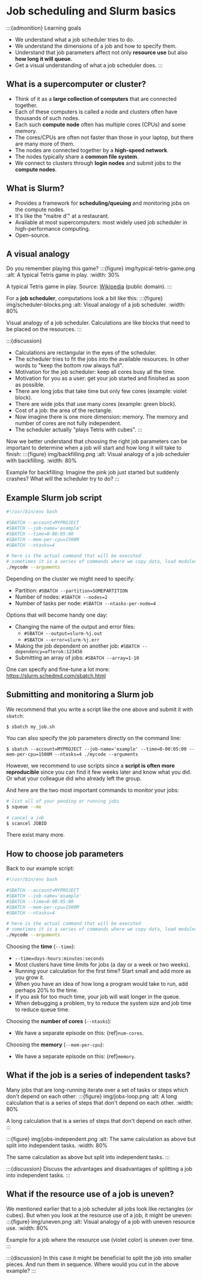 # Job scheduling and Slurm basics

:::{admonition} Learning goals
- We understand what a job scheduler tries to do.
- We understand the dimensions of a job and how to specify them.
- Understand that job parameters affect not only **resource use** but also **how long
  it will queue**.
- Get a visual understanding of what a job scheduler does.
:::


## What is a supercomputer or cluster?

- Think of it as a **large collection of computers** that are connected together.
- Each of these computers is called a node and clusters often have thousands of such nodes.
- Each such **compute node** often has multiple cores (CPUs) and some memory.
- The cores/CPUs are often not faster than those in your laptop, but there are many more of them.
- The nodes are connected together by a **high-speed network**.
- The nodes typically share a **common file system**.
- We connect to clusters through **login nodes** and submit jobs to the **compute nodes**.


## What is Slurm?

- Provides a framework for **scheduling/queuing** and monitoring jobs on the compute nodes.
- It's like the "maitre d'" at a restaurant.
- Available at most supercomputers: most widely used job scheduler in high-performance computing.
- Open-source.


## A visual analogy

Do you remember playing this game?
:::{figure} img/typical-tetris-game.png
:alt: A typical Tetris game in play.
:width: 30%

A typical Tetris game in play. Source: [Wikipedia](https://en.wikipedia.org/wiki/Tetris) (public domain).
:::

For a **job scheduler**, computations look a bit like this:
:::{figure} img/scheduler-blocks.png
:alt: Visual analogy of a job scheduler.
:width: 80%

Visual analogy of a job scheduler. Calculations are like blocks that need to be
placed on the resources.
:::

:::{discussion}
- Calculations are rectangular in the eyes of the scheduler.
- The scheduler tries to fit the jobs into the available resources. In other
  words to "keep the bottom row always full".
- Motivation for the job scheduler: keep all cores busy all the time.
- Motivation for you as a user: get your job started and finished as soon as possible.
- There are long jobs that take time but only few cores (example: violet block).
- There are wide jobs that use many cores (example: green block).
- Cost of a job: the area of the rectangle.
- Now imagine there is one more dimension: memory. The memory and number of cores are not fully independent.
- The scheduler actually "plays Tetris with cubes".
:::


Now we better understand that choosing the right job parameters can be important
to determine when a job will start and how long it will take to finish:
:::{figure} img/backfilling.png
:alt: Visual analogy of a job scheduler with backfilling.
:width: 80%

Example for backfilling: Imagine the pink job just started but suddenly
crashes? What will the scheduler try to do?
:::


## Example Slurm job script

```bash
#!/usr/bin/env bash

#SBATCH --account=MYPROJECT
#SBATCH --job-name='example'
#SBATCH --time=0-00:05:00
#SBATCH --mem-per-cpu=1500M
#SBATCH --ntasks=4

# here is the actual command that will be executed
# sometimes it is a series of commands where we copy data, load modules, etc.
./mycode --arguments
```

Depending on the cluster we might need to specify:
- Partition: `#SBATCH --partition=SOMEPARTITION`
- Number of nodes: `#SBATCH --nodes=2`
- Number of tasks per node: `#SBATCH --ntasks-per-node=4`

Options that will become handy one day:
- Changing the name of the output and error files:
  - `#SBATCH --output=slurm-%j.out`
  - `#SBATCH --error=slurm-%j.err`
- Making the job dependent on another job: `#SBATCH --dependency=afterok:123456`
- Submitting an array of jobs: `#SBATCH --array=1-10`

One can specify and fine-tune a lot more:
<https://slurm.schedmd.com/sbatch.html>


## Submitting and monitoring a Slurm job

We recommend that you write a script like the one above and submit it with `sbatch`:
```console
$ sbatch my_job.sh
```

You can also specify the job parameters directly on the command line:
```console
$ sbatch --account=MYPROJECT --job-name='example' --time=0-00:05:00 --mem-per-cpu=1500M --ntasks=4 ./mycode --arguments
```

However, we recommend to use scripts since a **script is often more reproducible**
since you can find it few weeks later and know what you did. Or what your colleague
did who already left the group.

And here are the two most important commands to monitor your jobs:
```bash
# list all of your pending or running jobs
$ squeue --me

# cancel a job
$ scancel JOBID
```

There exist many more.


## How to choose job parameters

Back to our example script:
```bash
#!/usr/bin/env bash

#SBATCH --account=MYPROJECT
#SBATCH --job-name='example'
#SBATCH --time=0-00:05:00
#SBATCH --mem-per-cpu=1500M
#SBATCH --ntasks=4

# here is the actual command that will be executed
# sometimes it is a series of commands where we copy data, load modules, etc.
./mycode --arguments
```

Choosing the **time** (`--time`):
- `--time=days-hours:minutes:seconds`
- Most clusters have time limits for jobs (a day or a week or two weeks).
- Running your calculation for the first time? Start small and add more as you grow it.
- When you have an idea of how long a program would take to run, add perhaps 20% to the time.
- If you ask for too much time, your job will wait longer in the queue.
- When debugging a problem, try to reduce the system size and job time to reduce queue time.

Choosing the **number of cores** (`--ntasks`):
- We have a separate episode on this: {ref}`num-cores`.

Choosing the **memory** (`--mem-per-cpu`):
- We have a separate episode on this: {ref}`memory`.


## What if the job is a series of independent tasks?

Many jobs that are long-running iterate over a set of tasks or steps which
don't depend on each other:
:::{figure} img/jobs-loop.png
:alt: A long calculation that is a series of steps that don't depend on each other.
:width: 80%

A long calculation that is a series of steps that don't depend on each other.
:::

:::{figure} img/jobs-independent.png
:alt: The same calculation as above but split into independent tasks.
:width: 80%

The same calculation as above but split into independent tasks.
:::

:::{discussion}
Discuss the advantages and disadvantages of splitting a job into independent tasks.
:::


## What if the resource use of a job is uneven?

We mentioned earlier that to a job scheduler all jobs look like rectangles (or
cubes). But when you look at the resource use of a job, it might be uneven:
:::{figure} img/uneven.png
:alt: Visual analogy of a job with uneven resource use.
:width: 80%

Example for a job where the resource use (violet color) is uneven over time.
:::

:::{discussion}
In this case it might be beneficial to split the job into smaller pieces.
And run them in sequence. Where would you cut in the above example?
:::
